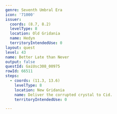 ```yaml
---
genre: Seventh Umbral Era
icon: '71000'
issuer:
  coords: (8.7, 8.2)
  levelType: 8
  location: Old Gridania
  name: Hedyn
  territoryIntendedUse: 0
layout: quest
level: 43
name: Better Late than Never
output: false
questId: GaiUsc308_00975
rowId: 66511
steps:
  - coords: (11.3, 13.6)
    levelType: 8
    location: New Gridania
    name: Deliver the corrupted crystal to Cid.
    territoryIntendedUse: 0

---
```

